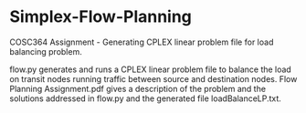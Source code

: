 # Simplex-Flow-Planning
COSC364 Assignment - Generating CPLEX linear problem file for load balancing problem.

flow.py generates and runs a CPLEX linear problem file to balance the load on transit nodes running traffic between source and destination nodes.
Flow Planning Assignment.pdf gives a description of the problem and the solutions addressed in flow.py and the generated file loadBalanceLP.txt.
